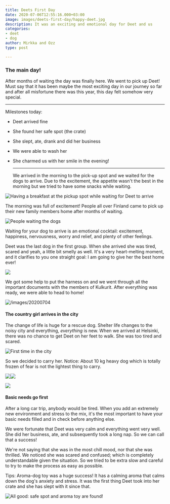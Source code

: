 ```yaml
---
title: Deets First Day
date: 2020-07-06T12:55:16.000+03:00
image: images/deets-first-day/happy-deet.jpg
description: It was an exciting and emotional day for Deet and us
categories:
- deet
- dog
author: Mirkka and Ozz
type: post

---
```

### The main day!

After months of waiting the day was finally here. We went to pick up Deet! Must say that it has been maybe the most exciting day in our journey so far and after all misfortune there was this year, this day felt somehow very special.

***

Milestones today:

* Deet arrived fine
* She found her safe spot (the crate)
* She slept, ate, drank and did her business
* We were able to wash her
* She charmed us with her smile in the evening!

  ***

  We arrived in the morning to the pick-up spot and we waited for the dogs to arrive. Due to the excitement, the appetite wasn't the best in the morning but we tried to have some snacks while waiting.

![Having a breakfast at the pickup spot while waiting for Deet to arrive](https://app.forestry.io/sites/pqtrwwknkydruw/body-media//images/deets-first-day/mirkka-ozz-waiting.jpg "Breakfast")

The morning was full of excitement! People all over Finland came to pick up their new family members home after months of waiting.

![People waiting the dogs](https://app.forestry.io/sites/pqtrwwknkydruw/body-media//images/20200704_105445.jpg)

Waiting for your dog to arrive is an emotional cocktail: excitement, happiness, nervousness, worry and relief, and plenty of other feelings.

Deet was the last dog in the first group. When she arrived she was tired, scared and yeah, a little bit smelly as well. It's a very heart-melting moment, and it clarifies to you one straight goal: I am going to give her the best home ever!  

![](/images/deet-arrive-copy.png)

We got some help to put the harness on and we went through all the important documents with the members of Kulkurit. After everything was ready, we were able to head to home!

![/images/20200704](https://app.forestry.io/sites/pqtrwwknkydruw/body-media//images/20200704_120447.jpg)

#### The country girl arrives in the city

The change of life is huge for a rescue dog. Shelter life changes to the noisy city and everything, _everything_ is new. When we arrived at Helsinki, there was no chance to get Deet on her feet to walk. She was too tired and scared.

![First time in the city](/images/whatsapp-image-2020-07-04-at-14-09-15.jpeg)

So we decided to carry her. Notice: About 10 kg heavy dog which is totally frozen of fear is not the lightest thing to carry.

![](/images/whatsapp-image-2020-07-04-at-14-09-14-2.jpeg)![](/images/whatsapp-image-2020-07-04-at-14-08-27.jpeg)

![](/images/carrying-deet.png)

#### Basic needs go first

After a long car trip, anybody would be tired. When you add an extremely new environment and stress to the mix, it's the most important to have your basic needs filled and in check before anything else.

We were fortunate that Deet was very calm and everything went very well. She did her business, ate, and subsequently took a long nap. So we can call that a success!

We're not saying that she was in the most chill mood, nor that she was thrilled. We noticed she was scared and confused; which is completely understandable given the situation. So we tried to be extra slow and careful to try to make the process as easy as possible.

Tips: Aroma-dog toy was a huge success! It has a calming aroma that calms down the dog's anxiety and stress. It was the first thing Deet took into her crate and she has slept with it since that. 

![All good: safe spot and aroma toy are found!](/images/1st-day-deet-and-the-aroma-bunny.jpg "Deet in the crate")